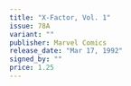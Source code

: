 ```yaml
---
title: "X-Factor, Vol. 1"
issue: 78A
variant: ""
publisher: Marvel Comics
release_date: "Mar 17, 1992"
signed_by: ""
price: 1.25
---
```


